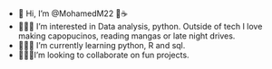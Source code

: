 - 👋 Hi, I’m @MohamedM22 🥸☕️
- 👨🏾‍💻 I’m interested in Data analysis, python. Outside of tech I love making capopucinos, reading mangas or late night drives. 
- 👨🏾‍🔧 I’m currently learning python, R and sql.
- 👨🏾‍🔬I’m looking to collaborate on fun projects.


<!---
MohamedM22/MohamedM22 is a ✨ special ✨ repository because its `README.md` (this file) appears on your GitHub profile.
You can click the Preview link to take a look at your changes.
--->
